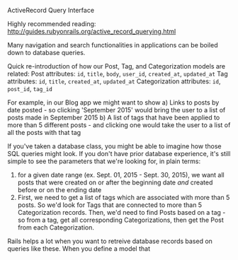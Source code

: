 ActiveRecord Query Interface

Highly recommended reading: http://guides.rubyonrails.org/active_record_querying.html

Many navigation and search functionalities in applications can be boiled down to database queries.

Quick re-introduction of how our Post, Tag, and Categorization models are related:
Post attributes: `id`, `title`, `body`, `user_id`, `created_at`, `updated_at`
Tag attributes: `id`, `title`, `created_at`, `updated_at`
Categorization attributes: `id`, `post_id`, `tag_id`

For example, in our Blog app we might want to show
  a) Links to posts by date posted - so clicking 'September 2015' would bring the user to a list of posts made in September 2015
  b) A list of tags that have been applied to more than 5 different posts - and clicking one would take the user to a list of all the posts with that tag

If you've taken a database class, you might be able to imagine how those SQL queries might look. If you don't have prior database experience, it's still simple to see the parameters that we're looking for, in plain terms: 
  1) for a given date range (ex. Sept. 01, 2015 - Sept. 30, 2015), we want all posts that were created on or after the beginning date *and* created before or on the ending date
  2) First, we need to get a list of tags which are associated with more than 5 posts. So we'd look for Tags that are connected to more than 5 Categorization records. Then, we'd need to find Posts based on a tag - so from a tag, get all corresponding Categorizations, then get the Post from each Categorization.

Rails helps a lot when you want to retreive database records based on queries like these. When you define a model that
